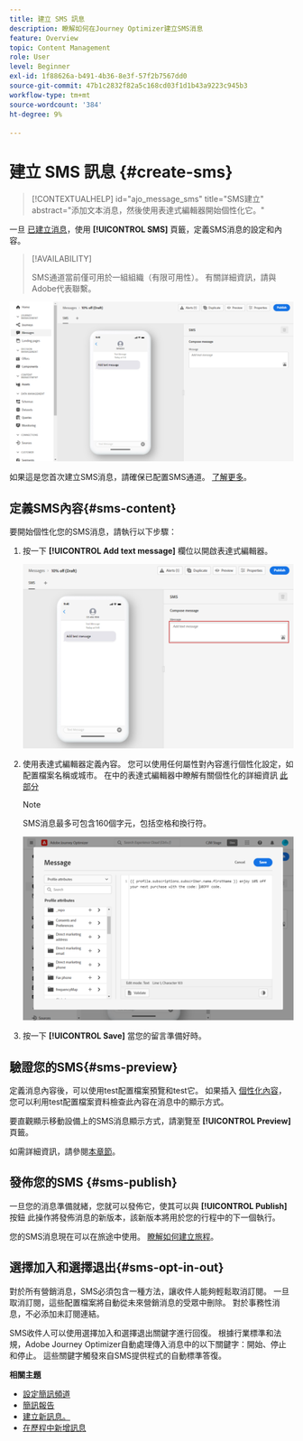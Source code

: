 ```yaml
---
title: 建立 SMS 訊息
description: 瞭解如何在Journey Optimizer建立SMS消息
feature: Overview
topic: Content Management
role: User
level: Beginner
exl-id: 1f88626a-b491-4b36-8e3f-57f2b7567dd0
source-git-commit: 47b1c2832f82a5c168cd03f1d1b43a9223c945b3
workflow-type: tm+mt
source-wordcount: '384'
ht-degree: 9%

---
```


# 建立 SMS 訊息 {#create-sms}

>[!CONTEXTUALHELP]
>id="ajo_message_sms"
>title="SMS建立"
>abstract="添加文本消息，然後使用表達式編輯器開始個性化它。"

一旦 [已建立消息](get-started-content.md)，使用 **[!UICONTROL SMS]** 頁籤，定義SMS消息的設定和內容。


>[!AVAILABILITY]
>
>SMS通道當前僅可用於一組組織（有限可用性）。 有關詳細資訊，請與Adobe代表聯繫。

![](assets/sms_1.png)

如果這是您首次建立SMS消息，請確保已配置SMS通道。 [了解更多](../configuration/sms-configuration.md)。

## 定義SMS內容{#sms-content}

要開始個性化您的SMS消息，請執行以下步驟：

1. 按一下 **[!UICONTROL Add text message]** 欄位以開啟表達式編輯器。

   ![](assets/sms_3.png)

1. 使用表達式編輯器定義內容。 您可以使用任何屬性對內容進行個性化設定，如配置檔案名稱或城市。 在中的表達式編輯器中瞭解有關個性化的詳細資訊 [此部分](../personalization/personalize.md)

   >[!NOTE]
   >
   > SMS消息最多可包含160個字元，包括空格和換行符。

   ![](assets/sms_2.png)

1. 按一下 **[!UICONTROL Save]** 當您的留言準備好時。

## 驗證您的SMS{#sms-preview}

定義消息內容後，可以使用test配置檔案預覽和test它。 如果插入 [個性化內容](../personalization/personalize.md)，您可以利用test配置檔案資料檢查此內容在消息中的顯示方式。

要直觀顯示移動設備上的SMS消息顯示方式，請瀏覽至 **[!UICONTROL Preview]** 頁籤。

如需詳細資訊，請參閱[本章節](../design/preview.md)。

## 發佈您的SMS {#sms-publish}

一旦您的消息準備就緒，您就可以發佈它，使其可以與 **[!UICONTROL Publish]** 按鈕 此操作將發佈消息的新版本，該新版本將用於您的行程中的下一個執行。

您的SMS消息現在可以在旅途中使用。 [瞭解如何建立旅程](../building-journeys/journey-gs.md)。

## 選擇加入和選擇退出{#sms-opt-in-out}

對於所有營銷消息，SMS必須包含一種方法，讓收件人能夠輕鬆取消訂閱。 一旦取消訂閱，這些配置檔案將自動從未來營銷消息的受眾中刪除。 對於事務性消息，不必添加未訂閱連結。

SMS收件人可以使用選擇加入和選擇退出關鍵字進行回復。 根據行業標準和法規，Adobe Journey Optimizer自動處理傳入消息中的以下關鍵字：開始、停止和停止。 這些關鍵字觸發來自SMS提供程式的自動標準答復。

**相關主題**

* [設定簡訊頻道](../configuration/sms-configuration.md)
* [簡訊報告](../reports/journey-global-report.md#sms-global)
* [建立新訊息。](get-started-content.md)
* [在歷程中新增訊息](../building-journeys/journeys-message.md)
